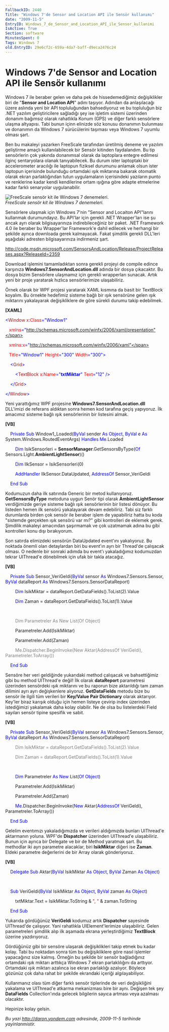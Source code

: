 ```yaml
---
FallbackID: 2440
Title: "Windows 7'de Sensor and Location API ile Sensör kullanımı"
date: "2009-11-5"
EntryID: Windows_7_de_Sensor_and_Location_API_ile_Sensor_kullanimi
IsActive: True
Section: software
MinutesSpent: 0
Tags: Windows 7
old.EntryID: 29e6cf2c-659a-4da7-baff-d9eca2476c24
---
```

# Windows 7'de Sensor and Location API ile Sensör kullanımı
Windows 7 ile beraber gelen ve daha pek de hissedemediğimiz
değişiklikler biri de "**Sensor and Location API**" adını taşıyor.
Adından da anlaşılacağı üzere aslında yeni bir API topluluğundan
bahsediyoruz ve bu topluluğun biz .NET yazılım geliştiricilere sağladığı
şey ise işletim sistemi üzerinden donanım bağımsız olarak rahatlıkla
Konum (GPS) ve diğer farklı sensörlere ulaşma altyapısı. Tabi bunun
içinn elinizde söz konusu donanımın bulunması ve donanımın da Windows 7
sürücülerini taşıması veya Windows 7 uyumlu olması şart.

Ben bu makaleyi yazarken FreeScale tarafından üretilmiş deneme ve
yazılım geliştirme amaçlı kullanılabilecek bir Sensör kitinden
faydalandım. Bu tip sensörlerin çok yakında donanımsal olarak da
laptoplara entegre edilmesi ilginç sentaryolara olanak tanıyabilecek. Bu
durum ister laptoptaki bir accelerometer aracılığı ile laptopun fiziksel
durumunu anlamak olsun ister laptopun içerisinde bulunduğu ortamdaki
ışık miktarına bakarak otomatik olarak ekran parlaklığından tutun
uygulamaların içerisindeki yazıların punto ve renklerine kadar kendi
kendilerine ortam ışığına göre adapte etmelerine kadar farklı senaryolar
uygulanabilir.

![FreeScale sensör kit ile Windows 7
denemeleri.](media/Windows_7_de_Sensor_and_Location_API_ile_Sensor_kullanimi/04112009_1.jpg)\
*FreeScale sensör kit ile Windows 7 denemeleri.*

Sensörlere ulaşmak için Windows 7'nin "Sensor and Locaiton API"larını
kullanmak durumundayız. Bu API'lar için gerekli .NET Wrapper'ları ise şu
ancak ayrı olarak bilgisayarınıza indirebileceğiniz bir paket. .NET
Framework 4.0 ile beraber bu Wrapper'lar Framework'e dahil edilecek ve
herhangi bir şekilde ayrıca downloada gerek kalmayacak. Fakat şimdilik
gerekli DLL'leri aşağıdaki adresten bilgisayarınıza indirmeniz şart.

<http://code.msdn.microsoft.com/SensorsAndLocation/Release/ProjectReleases.aspx?ReleaseId=2359>

Download işlemini tamamladıktan sonra gerekli projeyi de compile edince
karşınıza **Windows7.SensorAndLocation.dll** adında bir dosya
çıkacaktır. Bu dosya bizim Sensörlere ulaşmamız için gerekli wrapperları
sunacak. Artık yeni bir proje yaratarak hızlıca sensörlerimize
ulaşabiliriz.

Örnek olarak bir WPF projesi yaratarak XAML kısmına da basit bir
TextBlock koyalım. Bu örnekte hedefimiz sisteme bağlı bir ışık sensörüne
gelen ışık miktarını yakalayarak değişikliklere de göre sürekli durumu
takip edebilmek.

**[XAML]**

<span style="color: blue;">\<</span><span
style="color: #a31515;">Window</span><span style="color: red;">
x</span><span style="color: blue;">:</span><span
style="color: red;">Class</span><span
style="color: blue;">="Window1"</span>

   <span style="color: red;"> xmlns</span><span
style="color: blue;">="http://schemas.microsoft.com/winfx/2006/xaml/presentation"</span>

   <span style="color: red;"> xmlns</span><span
style="color: blue;">:</span><span style="color: red;">x</span><span
style="color: blue;">="http://schemas.microsoft.com/winfx/2006/xaml"</span>

   <span style="color: red;"> Title</span><span
style="color: blue;">="Window1"</span><span style="color: red;">
Height</span><span style="color: blue;">="300"</span><span
style="color: red;"> Width</span><span
style="color: blue;">="300"\></span>

<span style="color: #a31515;">    </span><span
style="color: blue;">\<</span><span
style="color: #a31515;">Grid</span><span style="color: blue;">\></span>

<span style="color: #a31515;">        </span><span
style="color: blue;">\<</span><span
style="color: #a31515;">TextBlock</span><span style="color: red;">
x</span><span style="color: blue;">:</span><span
style="color: red;">Name</span><span
style="color: blue;">="**txtMiktar**"</span><span style="color: red;">
Text</span><span style="color: blue;">="12" /\></span>

<span style="color: #a31515;">    </span><span
style="color: blue;">\</</span><span
style="color: #a31515;">Grid</span><span style="color: blue;">\></span>

<span style="color: blue;">\</</span><span
style="color: #a31515;">Window</span><span
style="color: blue;">\></span>

Yeni yarattığımız WPF projesine **Windows7.SensorAndLocation.dll**
DLL'imizi de referans aldıktan sonra hemen kod tarafına geçiş yapıyoruz.
İlk amacımız sisteme bağlı ışık sensörlerinin bir listesini almak.

**[VB]**

    <span style="color: blue;">Private</span> <span
style="color: blue;">Sub</span> Window1\_Loaded(<span
style="color: blue;">ByVal</span> sender <span
style="color: blue;">As</span> <span style="color: blue;">Object</span>,
<span style="color: blue;">ByVal</span> e <span
style="color: blue;">As</span> System.Windows.RoutedEventArgs) <span
style="color: blue;">Handles</span> <span
style="color: blue;">Me</span>.Loaded

        <span style="color: blue;">Dim</span> IsikSensorleri =
**SensorManager**.GetSensorsByType(<span style="color: blue;">Of</span>
Sensors.Light.**AmbientLightSensor**)()

        <span style="color: blue;">Dim</span> IlkSensor =
IsikSensorleri(0)

        <span style="color: blue;">AddHandler</span>
IlkSensor.DataUpdated, <span style="color: blue;">AddressOf</span>
Sensor\_VeriGeldi

    <span style="color: blue;">End</span> <span
style="color: blue;">Sub</span>

Kodumuzun daha ilk satırında Generic bir metod kullanıyoruz.
**GetSensorsByType** metoduna uygun Senör tipi olarak
**AmbientLightSensor** verdiğimizde geriye sisteme bağlı ışık
sensörlerinin bir listesi dönüyor. Bu listeden hemen ilk sensörü
yakalayarak devam edebiliriz. Tabi siz farklı durumlarda birden çok
sensör ile beraber işlem de yapabiliriz hatta bu koda "sistemde
gerçekten ışık sensörü var mı?" gibi kontrolleri de eklemek gerek.
Şimdilik makaleyi amacından şaşırmamak ve çok uzatmamak adına bu gibi
kontrolleri konu dışı bırakıyorum.

Son satırda elimizdeki sensörün DataUpdated event'ını yakalıyoruz. Bu
noktada önemli olan detaylardan biri bu event'ın ayrı bir Thread'de
çalışacak olması. O nedenle bir sonraki adımda bu event'ı yakaladığımız
kodumuzdan tekrar UIThread'e dönebilmek için ufak bir takla atacağız.

**[VB]**

    <span style="color: blue;">Private</span> <span
style="color: blue;">Sub</span> Sensor\_VeriGeldi(<span
style="color: blue;">ByVal</span> sensor <span
style="color: blue;">As</span> Windows7.Sensors.Sensor, <span
style="color: blue;">ByVal</span> dataReport <span
style="color: blue;">As</span> Windows7.Sensors.SensorDataReport)

        <span style="color: blue;">Dim</span> IsikMiktar =
dataReport.GetDataFields().ToList(2).Value

        <span style="color: blue;">Dim</span> Zaman =
dataReport.GetDataFields().ToList(1).Value

 

<span style="color: gray">        </span> <span
style="color: gray;">Dim</span><span style="color: gray"> Parametreler
</span> <span style="color: gray;">As</span> <span
style="color: gray;">New</span><span style="color: gray">
List(</span><span style="color: gray;">Of</span> <span
style="color: gray;">Object</span><span style="color: gray">)</span>

        Parametreler.Add(IsikMiktar)

        Parametreler.Add(Zaman)

<span style="color: gray">        </span> <span
style="color: gray;">Me</span><span
style="color: gray">.Dispatcher.BeginInvoke(</span><span
style="color: gray;">New</span><span style="color: gray">
Aktar(</span><span style="color: gray;">AddressOf</span><span
style="color: gray"> VeriGeldi), Parametreler.ToArray())</span>

    <span style="color: blue;">End</span> <span
style="color: blue;">Sub</span>

Sensöre her veri geldiğinde yukarıdaki method çalışacak ve bahsettiğimiz
gibi bu method UIThread'e değil! İlk olarak **dataReport** parametresi
üzerinden sensördeki ışık miktarını ve bu raporun bize aktarıldığı tam
zaman dilimini ayrı ayrı değişkenlere alıyoruz. **GetDataFields** metodu
bize bu sensör ile ilgili tüm verileri bir **Key/Value Pair Dictionary**
olarak aktarıyor. Key'ler biraz karışık olduğu için hemen listeye
çevirip index üzerinden istediğimizi yakalamak daha kolay olabilir. Ne
de olsa bu listelerdeki Field sayıları sensör tipine spesifik ve sabit.

**[VB]**

    <span style="color: blue;">Private</span> <span
style="color: blue;">Sub</span> Sensor\_VeriGeldi(<span
style="color: blue;">ByVal</span> sensor <span
style="color: blue;">As</span> Windows7.Sensors.Sensor, <span
style="color: blue;">ByVal</span> dataReport <span
style="color: blue;">As</span> Windows7.Sensors.SensorDataReport)

<span style="color: gray">        </span> <span
style="color: gray;">Dim</span><span style="color: gray"> IsikMiktar =
dataReport.GetDataFields().ToList(2).Value</span>

<span style="color: gray">        </span> <span
style="color: gray;">Dim</span><span style="color: gray"> Zaman =
dataReport.GetDataFields().ToList(1).Value</span>

 

        <span style="color: blue;">Dim</span> Parametreler <span
style="color: blue;">As</span> <span style="color: blue;">New</span>
List(<span style="color: blue;">Of</span> <span
style="color: blue;">Object</span>)

        Parametreler.Add(IsikMiktar)

        Parametreler.Add(Zaman)

        <span
style="color: blue;">Me</span>.Dispatcher.BeginInvoke(<span
style="color: blue;">New</span> Aktar(<span
style="color: blue;">AddressOf</span> VeriGeldi),
Parametreler.ToArray())

    <span style="color: blue;">End</span> <span
style="color: blue;">Sub</span>

Gelelim eventımızı yakaladığımızda ve verileri aldığımızda bunları
UIThread'e aktarmanın yoluna. WPF'de **Dispatcher** üzerinden UIThread'e
ulaşabiliriz. Bunun için ayrıca bir Delegate ve bir de Method yaratmak
şart. Bu methodlar iki ayrı parametre alacaklar, biri **IsikMiktar**
diğeri ise **Zaman**. Eldeki parametre değerlerini de bir Array olarak
gönderiyoruz.

**[VB]**

    <span style="color: blue;">Delegate</span> <span
style="color: blue;">Sub</span> Aktar(<span
style="color: blue;">ByVal</span> IsikMiktar <span
style="color: blue;">As</span> <span style="color: blue;">Object</span>,
<span style="color: blue;">ByVal</span> Zaman <span
style="color: blue;">As</span> <span style="color: blue;">Object</span>)

 

    <span style="color: blue;">Sub</span> VeriGeldi(<span
style="color: blue;">ByVal</span> IsikMiktar <span
style="color: blue;">As</span> <span style="color: blue;">Object</span>,
<span style="color: blue;">ByVal</span> zaman <span
style="color: blue;">As</span> <span style="color: blue;">Object</span>)

        txtMiktar.Text = IsikMiktar.ToString & <span
style="color: #a31515;">", "</span> & zaman.ToString

    <span style="color: blue;">End</span> <span
style="color: blue;">Sub</span>

Yukarıda gördüğünüz **VeriGeldi** kodumuz artık **Dispatcher** sayesinde
UIThread'de çalışıyor. Yani rahatlıkla UIElement'lerimize ulaşabiliriz.
Gelen parametreleri şimdilik alıp ilk aşamada ekrana yerleştirdiğimiz
**TextBlock** üzerine yazdırıyoruz.

Gördüğünüz gibi bir sensöre ulaşarak değişiklikleri takip etmek bu kadar
kolay. Tabi bu noktadan sonra tüm bu değişikliklere göre nasıl işlemler
yapacağınız size kalmış. Örneğin bu şekilde bir sensör bağladığınız
ortamdaki ışık miktarı arttıkça Windows 7 ekran parlaklılığını da
arttıyor. Ortamdaki ışık miktarı azalınca ise ekran parlaklığı azalıyor.
Böylece gözünüz çok daha rahat bir şekilde ekrandaki içeriği
algılayabiliyor.

Kullanmanız olası tüm diğer farklı sensör tiplerinde de veri
değişikliğini yakalama ve UIThread'e atkarma mekanizması bire bir aynı.
Değişen tek şey **DataFields** Collection'ında gelecek bilgilerin sayıca
artması veya azalması olacaktır.

Hepinize kolay gelsin.



*Bu yazi http://daron.yondem.com adresinde, 2009-11-5 tarihinde yayinlanmistir.*
